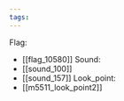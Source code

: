 ```yaml
---
tags:
---
```

Flag:
- [[flag_10580]]
Sound:
- [[sound_100]]
- [[sound_157]]
Look_point:
- [[m5511_look_point2]]
